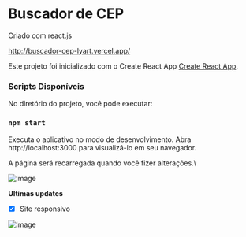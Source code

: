 # Buscador de CEP
Criado com react.js

http://buscador-cep-lyart.vercel.app/


Este projeto foi inicializado com o Create React App [Create React App](https://github.com/facebook/create-react-app).

### Scripts Disponíveis

No diretório do projeto, você pode executar:

### `npm start`

Executa o aplicativo no modo de desenvolvimento.
Abra http://localhost:3000 para visualizá-lo em seu navegador.

A página será recarregada quando você fizer alterações.\

![image](https://user-images.githubusercontent.com/87386896/156000795-8bb64b39-178f-42b7-878a-d3d4538b225a.png)

**Ultimas updates**
- [x] Site responsivo

![image](https://user-images.githubusercontent.com/87386896/156001400-702247d8-1398-4e47-9ce6-1199cfce26ce.png)





